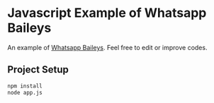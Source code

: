 # Javascript Example of Whatsapp Baileys
An example of [Whatsapp Baileys](https://github.com/adiwajshing/Baileys). Feel free to edit or improve codes.

## Project Setup
```sh
npm install
node app.js
```
